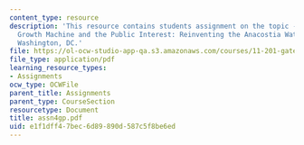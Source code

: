 ```yaml
---
content_type: resource
description: 'This resource contains students assignment on the topic - Case 3: The
  Growth Machine and the Public Interest: Reinventing the Anacostia Waterfront in
  Washington, DC.'
file: https://ol-ocw-studio-app-qa.s3.amazonaws.com/courses/11-201-gateway-planning-action-fall-2005/e1f1dff47bec6d89890d587c5f8be6ed_assn4gp.pdf
file_type: application/pdf
learning_resource_types:
- Assignments
ocw_type: OCWFile
parent_title: Assignments
parent_type: CourseSection
resourcetype: Document
title: assn4gp.pdf
uid: e1f1dff4-7bec-6d89-890d-587c5f8be6ed
---
```

